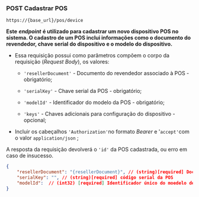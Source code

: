 ### POST Cadastrar POS
```
https://{base_url}/pos/device
```


**Este** _**endpoint**_ **é utilizado para cadastrar um novo dispositivo POS no sistema. O cadastro de um POS inclui informações como o documento do revendedor, chave serial do dispositivo e o modelo do dispositivo.**

- Essa requisição possui como parâmetros compõem o corpo da requisição (_Request Body_), os valores:
    
    - `'resellerDocument'` - Documento do revendedor associado à POS - obrigatório;
        
    - `'serialKey'` - Chave serial da POS - obrigatório;
        
    - `'modelId'` - Identificador do modelo da POS - obrigatório;
        
    - `'keys'` - Chaves adicionais para configuração do dispositivo - opcional;
        
    
- Incluir os cabeçalhos `'Authorization'`no formato _Bearer_ e '`accept'`com o valor `application/json` ;
    

A resposta da requisição devolverá o `'id'` da POS cadastrada, ou erro em caso de insucesso.

```json
{
    "resellerDocument": "{resellerDocument}", // (string)[required] Documento do Revendedor
    "serialKey": "", // (string)[required] código serial da POS
    "modelId":  // (int32) [required] Identificador único do moedelo de POS
}
```
